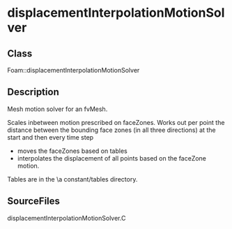 # displacementInterpolationMotionSolver 
## Class
Foam::displacementInterpolationMotionSolver

## Description
Mesh motion solver for an fvMesh.

Scales inbetween motion prescribed on faceZones. Works out per point
the distance between the bounding face zones (in all three directions)
at the start and then every time step
- moves the faceZones based on tables
- interpolates the displacement of all points based on the
      faceZone motion.

Tables are in the \a constant/tables directory.

## SourceFiles
displacementInterpolationMotionSolver.C

